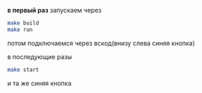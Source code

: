 ****в первый раз**** запускаем через  
```bash
make build
make run
```
потом подключаемся через вскод(внизу слева синяя кнопка)

в последующие разы 
```bash
make start
```
и та же синяя кнопка
